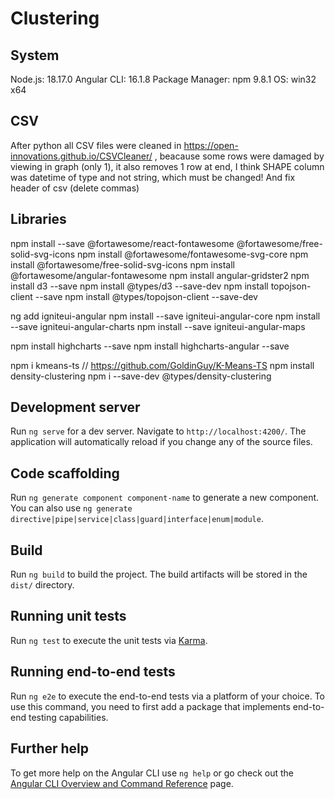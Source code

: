 # Clustering


## System

Node.js: 18.17.0
Angular CLI: 16.1.8
Package Manager: npm 9.8.1
OS: win32 x64

## CSV

After python all CSV files were cleaned in https://open-innovations.github.io/CSVCleaner/ , beacause some rows were damaged by viewing in graph (only 1), it also removes 1 row at end, I think SHAPE column was datetime of type and not string, which must be changed! And fix header of csv (delete commas) 

## Libraries

npm install --save @fortawesome/react-fontawesome @fortawesome/free-solid-svg-icons
npm install @fortawesome/fontawesome-svg-core
npm install @fortawesome/free-solid-svg-icons
npm install @fortawesome/angular-fontawesome
npm install angular-gridster2
npm install d3 --save
npm install @types/d3 --save-dev
npm install topojson-client --save
npm install @types/topojson-client --save-dev

ng add igniteui-angular
npm install --save igniteui-angular-core
npm install --save igniteui-angular-charts
npm install --save igniteui-angular-maps

npm install highcharts --save
npm install highcharts-angular --save

npm i kmeans-ts // https://github.com/GoldinGuy/K-Means-TS
npm install density-clustering
npm i --save-dev @types/density-clustering


## Development server

Run `ng serve` for a dev server. Navigate to `http://localhost:4200/`. The application will automatically reload if you change any of the source files.

## Code scaffolding

Run `ng generate component component-name` to generate a new component. You can also use `ng generate directive|pipe|service|class|guard|interface|enum|module`.

## Build

Run `ng build` to build the project. The build artifacts will be stored in the `dist/` directory.

## Running unit tests

Run `ng test` to execute the unit tests via [Karma](https://karma-runner.github.io).

## Running end-to-end tests

Run `ng e2e` to execute the end-to-end tests via a platform of your choice. To use this command, you need to first add a package that implements end-to-end testing capabilities.

## Further help

To get more help on the Angular CLI use `ng help` or go check out the [Angular CLI Overview and Command Reference](https://angular.io/cli) page.
